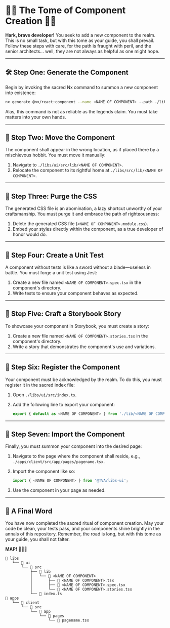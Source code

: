 # 🧙‍♂️ The Tome of Component Creation 🧙‍♂️

**Hark, brave developer!** You seek to add a new component to the realm. This is no small task, but with this tome as your guide, you shall prevail. Follow these steps with care, for the path is fraught with peril, and the senior architects... well, they are not always as helpful as one might hope.

---

## 🛠 Step One: Generate the Component

Begin by invoking the sacred Nx command to summon a new component into existence:

```bash
nx generate @nx/react:component --name <NAME OF COMPONENT> --path ./libs/ui/src/lib/<NAME OF COMPONENT>
```

Alas, this command is not as reliable as the legends claim. You must take matters into your own hands.

---

## 🚧 Step Two: Move the Component

The component shall appear in the wrong location, as if placed there by a mischievous hobbit. You must move it manually:

1. Navigate to `./libs/ui/src/lib/<NAME OF COMPONENT>`.
2. Relocate the component to its rightful home at `./libs/src/lib/<NAME OF COMPONENT>`.

---

## 🧹 Step Three: Purge the CSS

The generated CSS file is an abomination, a lazy shortcut unworthy of your craftsmanship. You must purge it and embrace the path of righteousness:

1. Delete the generated CSS file (`<NAME OF COMPONENT>.module.css`).
2. Embed your styles directly within the component, as a true developer of honor would do.

---

## 🧪 Step Four: Create a Unit Test

A component without tests is like a sword without a blade—useless in battle. You must forge a unit test using Jest:

1. Create a new file named `<NAME OF COMPONENT>.spec.tsx` in the component's directory.
2. Write tests to ensure your component behaves as expected.

---

## 📖 Step Five: Craft a Storybook Story

To showcase your component in Storybook, you must create a story:

1. Create a new file named `<NAME OF COMPONENT>.stories.tsx` in the component's directory.
2. Write a story that demonstrates the component's use and variations.

---

## 📜 Step Six: Register the Component

Your component must be acknowledged by the realm. To do this, you must register it in the sacred index file:

1. Open `./libs/ui/src/index.ts`.
2. Add the following line to export your component:

   ```typescript
   export { default as <NAME OF COMPONENT> } from './lib/<NAME OF COMPONENT>/<NAME OF COMPONENT>';
   ```

---

## 🏰 Step Seven: Import the Component

Finally, you must summon your component into the desired page:

1. Navigate to the page where the component shall reside, e.g., `./apps/client/src/app/pages/pagename.tsx`.
2. Import the component like so:

   ```typescript
   import { <NAME OF COMPONENT> } from '@TVA/libs-ui';
   ```

3. Use the component in your page as needed.

---

## 🌟 A Final Word

You have now completed the sacred ritual of component creation. May your code be clean, your tests pass, and your components shine brightly in the annals of this repository. Remember, the road is long, but with this tome as your guide, you shall not falter.

**MAP!** 🧙‍♂️✨
```
📁 libs
   └── 📁 ui
       └── 📁 src
           ├── 📁 lib
           │   └── 📁 <NAME OF COMPONENT>
           │       ├── 📄 <NAME OF COMPONENT>.tsx
           │       ├── 📄 <NAME OF COMPONENT>.spec.tsx
           │       └── 📄 <NAME OF COMPONENT>.stories.tsx
           └── 📄 index.ts
📁 apps
   └── 📁 client
       └── 📁 src
           └── 📁 app
               └── 📁 pages
                   └── 📄 pagename.tsx
```